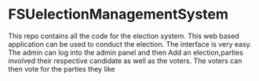 # FSUelectionManagementSystem

This repo contains all the code for the election system. This web based application can be used to conduct the election. The interface is very easy. The admin can log into the admin panel and then Add an election,parties involved their respective candidate as well as the voters. The voters can then vote for the parties they like
